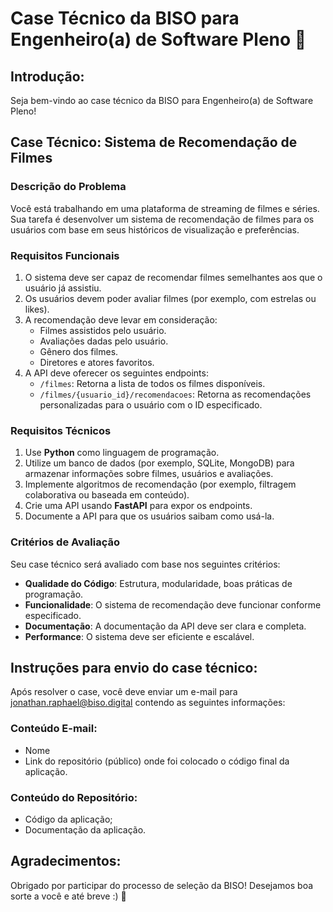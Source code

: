 # Case Técnico da BISO para Engenheiro(a) de Software Pleno 🚀

## Introdução:

Seja bem-vindo ao case técnico da BISO para Engenheiro(a) de Software Pleno! 

## Case Técnico: Sistema de Recomendação de Filmes

### Descrição do Problema
Você está trabalhando em uma plataforma de streaming de filmes e séries. Sua tarefa é desenvolver um sistema de recomendação de filmes para os usuários com base em seus históricos de visualização e preferências.

### Requisitos Funcionais
1. O sistema deve ser capaz de recomendar filmes semelhantes aos que o usuário já assistiu.
2. Os usuários devem poder avaliar filmes (por exemplo, com estrelas ou likes).
3. A recomendação deve levar em consideração:
    - Filmes assistidos pelo usuário.
    - Avaliações dadas pelo usuário.
    - Gênero dos filmes.
    - Diretores e atores favoritos.
4. A API deve oferecer os seguintes endpoints:
    - `/filmes`: Retorna a lista de todos os filmes disponíveis.
    - `/filmes/{usuario_id}/recomendacoes`: Retorna as recomendações personalizadas para o usuário com o ID especificado.

### Requisitos Técnicos
1. Use **Python** como linguagem de programação.
2. Utilize um banco de dados (por exemplo, SQLite, MongoDB) para armazenar informações sobre filmes, usuários e avaliações.
3. Implemente algoritmos de recomendação (por exemplo, filtragem colaborativa ou baseada em conteúdo).
4. Crie uma API usando **FastAPI** para expor os endpoints.
5. Documente a API para que os usuários saibam como usá-la.

### Critérios de Avaliação
Seu case técnico será avaliado com base nos seguintes critérios:
- **Qualidade do Código**: Estrutura, modularidade, boas práticas de programação.
- **Funcionalidade**: O sistema de recomendação deve funcionar conforme especificado.
- **Documentação**: A documentação da API deve ser clara e completa.
- **Performance**: O sistema deve ser eficiente e escalável.

## Instruções para envio do case técnico:

Após resolver o case, você deve enviar um e-mail para jonathan.raphael@biso.digital contendo as seguintes informações:

### Conteúdo E-mail:

- Nome
- Link do repositório (público) onde foi colocado o código final da aplicação.

### Conteúdo do Repositório:

- Código da aplicação;
- Documentação da aplicação.

## Agradecimentos:

Obrigado por participar do processo de seleção da BISO! Desejamos boa sorte a você e até breve :) 🤙

